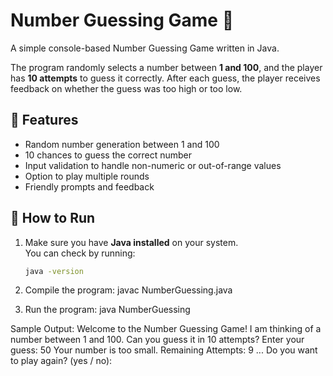 # Number Guessing Game 🎯

A simple console-based Number Guessing Game written in Java.

The program randomly selects a number between **1 and 100**, and the player has **10 attempts** to guess it correctly. After each guess, the player receives feedback on whether the guess was too high or too low.

## 📌 Features

- Random number generation between 1 and 100  
- 10 chances to guess the correct number  
- Input validation to handle non-numeric or out-of-range values  
- Option to play multiple rounds  
- Friendly prompts and feedback  

## 🚀 How to Run

1. Make sure you have **Java installed** on your system.  
   You can check by running:

   ```bash
   java -version

2. Compile the program:
javac NumberGuessing.java

3. Run the program:
java NumberGuessing

Sample Output:
Welcome to the Number Guessing Game!
I am thinking of a number between 1 and 100. Can you guess it in 10 attempts?
Enter your guess: 50
Your number is too small.
Remaining Attempts: 9
...
Do you want to play again? (yes / no):
